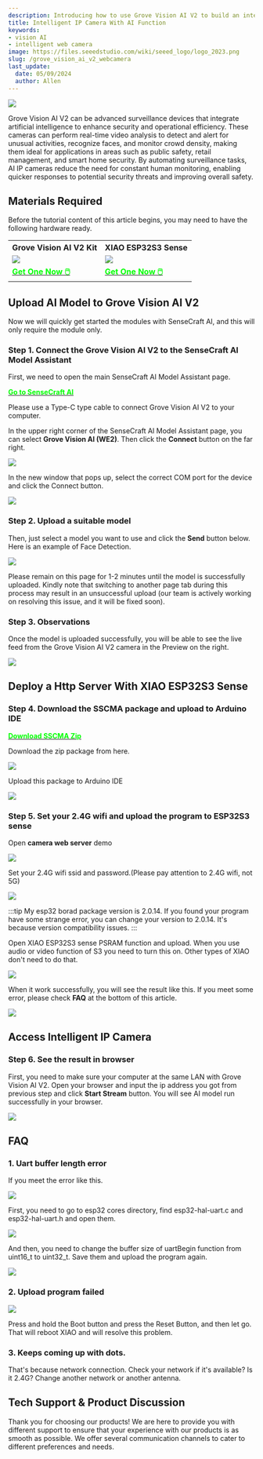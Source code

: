 ```yaml
---
description: Introducing how to use Grove Vision AI V2 to build an intelligent web camera.
title: Intelligent IP Camera With AI Function
keywords:
- vision AI
- intelligent web camera
image: https://files.seeedstudio.com/wiki/seeed_logo/logo_2023.png
slug: /grove_vision_ai_v2_webcamera
last_update:
  date: 05/09/2024
  author: Allen
---
```


<div style={{textAlign:'center'}}><img src="https://files.seeedstudio.com/wiki/grove-vision-ai-v2/webcamera/12.png" style={{width:1000, height:'auto'}}/></div>

Grove Vision AI V2 can be advanced surveillance devices that integrate artificial intelligence to enhance security and operational efficiency. These cameras can perform real-time video analysis to detect and alert for unusual activities, recognize faces, and monitor crowd density, making them ideal for applications in areas such as public safety, retail management, and smart home security. By automating surveillance tasks, AI IP cameras reduce the need for constant human monitoring, enabling quicker responses to potential security threats and improving overall safety.

## Materials Required

Before the tutorial content of this article begins, you may need to have the following hardware ready.

<div class="table-center">
	<table align="center">
		<tr>
			<th>Grove Vision AI V2 Kit</th>
			<th>XIAO ESP32S3 Sense</th>
		</tr>
		<tr>
			<td><div style={{textAlign:'center'}}><img src="https://files.seeedstudio.com/wiki/grove-vision-ai-v2/00.jpg" style={{width:250, height:'auto'}}/></div></td>
			<td><div style={{textAlign:'center'}}><img src="https://files.seeedstudio.com/wiki/SeeedStudio-XIAO-ESP32S3/img/xiaoesp32s3sense.jpg" style={{width:250, height:'auto'}}/></div></td>
		</tr>
		<tr>
			<td><div class="get_one_now_container" style={{textAlign: 'center'}}>
				<a class="get_one_now_item" href="https://www.seeedstudio.com/Grove-Vision-AI-V2-Kit-p-5852.html" target="_blank" rel="noopener noreferrer">
				<strong><span><font color={'FFFFFF'} size={"4"}> Get One Now 🖱️</font></span></strong>
				</a>
			</div></td>
			<td><div class="get_one_now_container" style={{textAlign: 'center'}}>
				<a class="get_one_now_item" href="https://www.seeedstudio.com/XIAO-ESP32S3-Sense-p-5639.html" target="_blank" rel="noopener noreferrer">
				<strong><span><font color={'FFFFFF'} size={"4"}> Get One Now 🖱️</font></span></strong>
				</a>
			</div></td>
		</tr>
	</table>
</div>

## Upload AI Model to Grove Vision AI V2

Now we will quickly get started the modules with SenseCraft AI, and this will only require the module only.

### Step 1. Connect the Grove Vision AI V2 to the SenseCraft AI Model Assistant

First, we need to open the main SenseCraft AI Model Assistant page.

<div class="get_one_now_container" style={{textAlign: 'center'}}>
    <a class="get_one_now_item" href="https://seeed-studio.github.io/SenseCraft-Web-Toolkit/#/setup/process" target="_blank" rel="noopener noreferrer"><strong><span><font color={'FFFFFF'} size={"4"}>Go to SenseCraft AI</font></span></strong></a>
</div>

Please use a Type-C type cable to connect Grove Vision AI V2 to your computer.

In the upper right corner of the SenseCraft AI Model Assistant page, you can select **Grove Vision AI (WE2)**. Then click the **Connect** button on the far right.

<div style={{textAlign:'center'}}><img src="https://files.seeedstudio.com/wiki/grove-vision-ai-v2/2.png" style={{width:1000, height:'auto'}}/></div>

In the new window that pops up, select the correct COM port for the device and click the Connect button.

<div style={{textAlign:'center'}}><img src="https://files.seeedstudio.com/wiki/grove-vision-ai-v2/3.png" style={{width:1000, height:'auto'}}/></div>

### Step 2. Upload a suitable model

Then, just select a model you want to use and click the **Send** button below. Here is an example of Face Detection.

<div style={{textAlign:'center'}}><img src="https://files.seeedstudio.com/wiki/grove-vision-ai-v2/webcamera/1.png" style={{width:1000, height:'auto'}}/></div>

Please remain on this page for 1-2 minutes until the model is successfully uploaded. Kindly note that switching to another page tab during this process may result in an unsuccessful upload (our team is actively working on resolving this issue, and it will be fixed soon).

### Step 3. Observations

Once the model is uploaded successfully, you will be able to see the live feed from the Grove Vision AI V2 camera in the Preview on the right.

<div style={{textAlign:'center'}}><img src="https://files.seeedstudio.com/wiki/grove-vision-ai-v2/webcamera/2.png" style={{width:1000, height:'auto'}}/></div>

## Deploy a Http Server With XIAO ESP32S3 Sense

### Step 4. Download the SSCMA package and upload to Arduino IDE

<div class="get_one_now_container" style={{textAlign: 'center'}}>
    <a class="get_one_now_item" href="https://github.com/Seeed-Studio/Seeed_Arduino_SSCMA" target="_blank" rel="noopener noreferrer"><strong><span><font color={'FFFFFF'} size={"4"}>Download SSCMA Zip</font></span></strong></a>
</div>

Download the zip package from here.

<div style={{textAlign:'center'}}><img src="https://files.seeedstudio.com/wiki/grove-vision-ai-v2/webcamera/3.png" style={{width:1000, height:'auto'}}/></div>

Upload this package to Arduino IDE

<div style={{textAlign:'center'}}><img src="https://files.seeedstudio.com/wiki/grove-vision-ai-v2/webcamera/4.png" style={{width:1000, height:'auto'}}/></div>

### Step 5. Set your 2.4G wifi and upload the program to ESP32S3 sense

Open **camera web server** demo

<div style={{textAlign:'center'}}><img src="https://files.seeedstudio.com/wiki/grove-vision-ai-v2/webcamera/13.png" style={{width:1000, height:'auto'}}/></div>

Set your 2.4G wifi ssid and password.(Please pay attention to 2.4G wifi, not 5G)

<div style={{textAlign:'center'}}><img src="https://files.seeedstudio.com/wiki/grove-vision-ai-v2/webcamera/5.png" style={{width:1000, height:'auto'}}/></div>

:::tip
My esp32 borad package version is 2.0.14. If you found your program have some strange error, you can change your version to 2.0.14. It's because version compatibility issues.
:::

Open XIAO ESP32S3 sense PSRAM function and upload. When you use audio or video function of S3 you need to turn this on. Other types of XIAO don't need to do that. 

<div style={{textAlign:'center'}}><img src="https://files.seeedstudio.com/wiki/grove-vision-ai-v2/webcamera/6.png" style={{width:1000, height:'auto'}}/></div>

When it work successfully, you will see the result like this. If you meet some error, please check **FAQ** at the bottom of this article.

<div style={{textAlign:'center'}}><img src="https://files.seeedstudio.com/wiki/grove-vision-ai-v2/webcamera/7.png" style={{width:1000, height:'auto'}}/></div>

## Access Intelligent IP Camera

### Step 6. See the result in browser

First, you need to make sure your computer at the same LAN with Grove Vision AI V2. Open your browser and input the ip address you got from previous step and click **Start Stream** button. You will see AI model run successfully in your browser.

<div style={{textAlign:'center'}}><img src="https://files.seeedstudio.com/wiki/grove-vision-ai-v2/webcamera/12.png" style={{width:1000, height:'auto'}}/></div>

## FAQ

### 1. Uart buffer length error

If you meet the error like this.

<div style={{textAlign:'center'}}><img src="https://files.seeedstudio.com/wiki/grove-vision-ai-v2/webcamera/8.png" style={{width:1000, height:'auto'}}/></div>

First, you need to go to esp32 cores directory, find esp32-hal-uart.c and esp32-hal-uart.h and open them.

<div style={{textAlign:'center'}}><img src="https://files.seeedstudio.com/wiki/grove-vision-ai-v2/webcamera/9.png" style={{width:1000, height:'auto'}}/></div>

And then, you need to change the buffer size of uartBegin function from uint16_t to uint32_t. Save them and upload the program again.

<div style={{textAlign:'center'}}><img src="https://files.seeedstudio.com/wiki/grove-vision-ai-v2/webcamera/10.png" style={{width:1000, height:'auto'}}/></div>

### 2. Upload program failed

<div style={{textAlign:'center'}}><img src="https://files.seeedstudio.com/wiki/grove-vision-ai-v2/webcamera/11.png" style={{width:1000, height:'auto'}}/></div>

Press and hold the Boot button and press the Reset Button, and then let go. That will reboot XIAO and will resolve this problem.

### 3. Keeps coming up with dots.

That's because network connection. Check your network if it's available? Is it 2.4G? Change another network or another antenna.

## Tech Support & Product Discussion

Thank you for choosing our products! We are here to provide you with different support to ensure that your experience with our products is as smooth as possible. We offer several communication channels to cater to different preferences and needs.

<div class="button_tech_support_container">
<a href="https://forum.seeedstudio.com/" class="button_forum"></a>
<a href="https://www.seeedstudio.com/contacts" class="button_email"></a>
</div>

<div class="button_tech_support_container">
<a href="https://discord.gg/eWkprNDMU7" class="button_discord"></a>
<a href="https://github.com/Seeed-Studio/wiki-documents/discussions/69" class="button_discussion"></a>
</div>